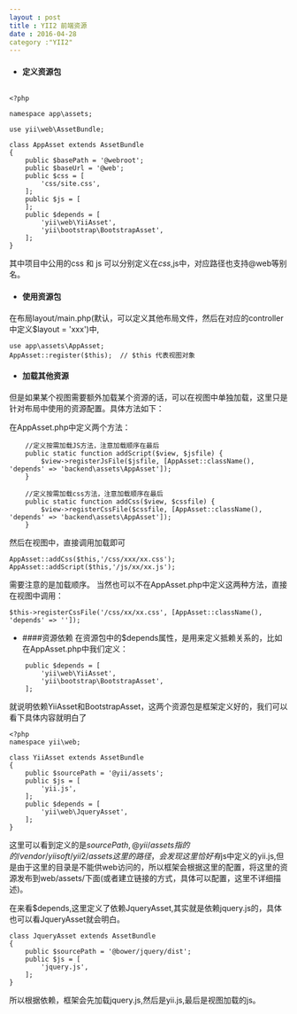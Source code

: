 ```yaml
---
layout : post
title : YII2 前端资源
date : 2016-04-28
category :"YII2"
---
```




- #### 定义资源包

``` 

<?php

namespace app\assets;

use yii\web\AssetBundle;

class AppAsset extends AssetBundle
{
    public $basePath = '@webroot';
    public $baseUrl = '@web';
    public $css = [
        'css/site.css',
    ];
    public $js = [
    ];
    public $depends = [
        'yii\web\YiiAsset',
        'yii\bootstrap\BootstrapAsset',
    ];
} 
```


其中项目中公用的css 和 js 可以分别定义在$css,$js中，对应路径也支持@web等别名。

- #### 使用资源包

在布局layout/main.php(默认，可以定义其他布局文件，然后在对应的controller中定义$layout = 'xxx')中,

```
use app\assets\AppAsset;
AppAsset::register($this);  // $this 代表视图对象

```

- #### 加载其他资源
但是如果某个视图需要额外加载某个资源的话，可以在视图中单独加载，这里只是针对布局中使用的资源配置。具体方法如下：

在AppAsset.php中定义两个方法：

```
	//定义按需加载JS方法，注意加载顺序在最后
    public static function addScript($view, $jsfile) {
        $view->registerJsFile($jsfile, [AppAsset::className(), 'depends' => 'backend\assets\AppAsset']);
    }
    
    //定义按需加载css方法，注意加载顺序在最后
    public static function addCss($view, $cssfile) {
        $view->registerCssFile($cssfile, [AppAsset::className(), 'depends' => 'backend\assets\AppAsset']);
    } 
```

然后在视图中，直接调用加载即可

```
AppAsset::addCss($this,'/css/xxx/xx.css');
AppAsset::addScript($this,'/js/xx/xx.js');

```

需要注意的是加载顺序。
当然也可以不在AppAsset.php中定义这两种方法，直接在视图中调用：

```
$this->registerCssFile('/css/xx/xx.css', [AppAsset::className(), 'depends' => '']);

```

- ####资源依赖
在资源包中的$depends属性，是用来定义抵赖关系的，比如在AppAsset.php中我们定义：

``` 
	public $depends = [
        'yii\web\YiiAsset',
        'yii\bootstrap\BootstrapAsset',
    ];
```
就说明依赖YiiAsset和BootstrapAsset，这两个资源包是框架定义好的，我们可以看下具体内容就明白了

```
<?php
namespace yii\web;

class YiiAsset extends AssetBundle
{
    public $sourcePath = '@yii/assets';
    public $js = [
        'yii.js',
    ];
    public $depends = [
        'yii\web\JqueryAsset',
    ];
}
```
这里可以看到定义的是$sourcePath,@yii/assets 指的的 /vendor/yiisoft/yii2/assets这里的路径，会发现这里恰好有$js中定义的yii.js,但是由于这里的目录是不能供web访问的，所以框架会根据这里的配置，将这里的资源发布到web/assets/下面(或者建立链接的方式，具体可以配置，这里不详细描述)。

在来看$depends,这里定义了依赖JqueryAsset,其实就是依赖jquery.js的，具体也可以看JqueryAsset就会明白。

```
class JqueryAsset extends AssetBundle
{
    public $sourcePath = '@bower/jquery/dist';
    public $js = [
        'jquery.js',
    ];
}
```
所以根据依赖，框架会先加载jquery.js,然后是yii.js,最后是视图加载的js。







